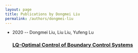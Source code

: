 ```yaml
---
layout: page
title: Publications by Dongmei Liu
permalink: /authors/dongmei-liu
---
```


<ul class="post-list">
<li><span class='post-meta'>2020 -- Dongmei Liu, Liu Liu, Yufeng Lu</span><h3><a class='post-link' href="{{ site.baseurl }}/lq-optimal-control-of-boundary-control-systems">LQ-Optimal Control of Boundary Control Systems</a></h3></li>

</ul>
